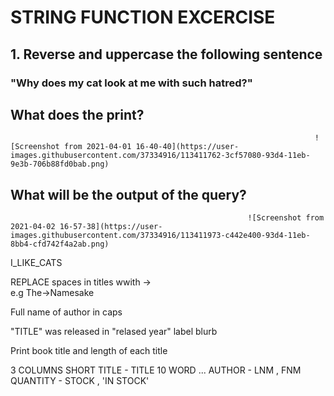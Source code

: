 # STRING FUNCTION EXCERCISE

## 1. Reverse and uppercase the following sentence
   ### "Why does my cat look at me with such hatred?"
   
   ## What does the print?
   
                                                                        ![Screenshot from 2021-04-01 16-40-40](https://user-images.githubusercontent.com/37334916/113411762-3cf57080-93d4-11eb-9e3b-706b88fd0bab.png)


## What will be the output of the query?
                                                         
                                                         
                                                         ![Screenshot from 2021-04-02 16-57-38](https://user-images.githubusercontent.com/37334916/113411973-c442e400-93d4-11eb-8bb4-cfd742f4a2ab.png)

    
 I_LIKE_CATS
 
 
 REPLACE spaces in titles wwith ->  
 e.g
  The->Namesake 
  
  
  Full name of author in caps
  
  "TITLE" was released in "relased year" label blurb 
  
  Print book title and length of each title 
  
  3 COLUMNS 
  SHORT TITLE - TITLE 10 WORD ...
  AUTHOR - LNM , FNM
  QUANTITY - STOCK , 'IN STOCK'


